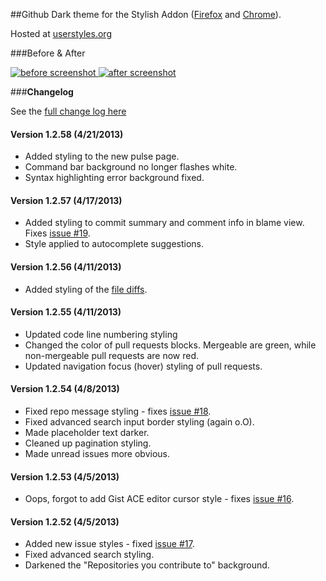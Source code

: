 ##Github Dark theme for the Stylish Addon ([Firefox](https://addons.mozilla.org/en-US/firefox/addon/2108/) and [Chrome](https://chrome.google.com/extensions/detail/fjnbnpbmkenffdnngjfgmeleoegfcffe)).

Hosted at [userstyles.org](http://userstyles.org/styles/37035)

###Before & After

 [ ![before screenshot](http://mottie.github.com/Github-Dark/images/before_th.jpg) ](http://mottie.github.com/Github-Dark/images/before.jpg)
 [ ![after screenshot](http://mottie.github.com/Github-Dark/images/after_th.jpg) ](http://mottie.github.com/Github-Dark/images/after.jpg)

###**Changelog**

See the [full change log here](https://github.com/Mottie/Github-Dark/wiki)

#### Version 1.2.58 (4/21/2013)

* Added styling to the new pulse page.
* Command bar background no longer flashes white.
* Syntax highlighting error background fixed.

#### Version 1.2.57 (4/17/2013)

* Added styling to commit summary and comment info in blame view. Fixes [issue #19](https://github.com/Mottie/Github-Dark/issues/19).
* Style applied to autocomplete suggestions.

#### Version 1.2.56 (4/11/2013)

* Added styling of the [file diffs](https://github.com/Mottie/Github-Dark/commit/85e3342f61e916d72dd0ef5c7642fe35b0c59749).

#### Version 1.2.55 (4/11/2013)

* Updated code line numbering styling
* Changed the color of pull requests blocks. Mergeable are green, while non-mergeable pull requests are now red.
* Updated navigation focus (hover) styling of pull requests.

#### Version 1.2.54 (4/8/2013)

* Fixed repo message styling - fixes [issue #18](https://github.com/Mottie/Github-Dark/issues/18).
* Fixed advanced search input border styling (again o.O).
* Made placeholder text darker.
* Cleaned up pagination styling.
* Made unread issues more obvious.

#### Version 1.2.53 (4/5/2013)

* Oops, forgot to add Gist ACE editor cursor style - fixes [issue #16](https://github.com/Mottie/Github-Dark/issues/16).

#### Version 1.2.52 (4/5/2013)

* Added new issue styles - fixed [issue #17](https://github.com/Mottie/Github-Dark/issues/17).
* Fixed advanced search styling.
* Darkened the "Repositories you contribute to" background.
